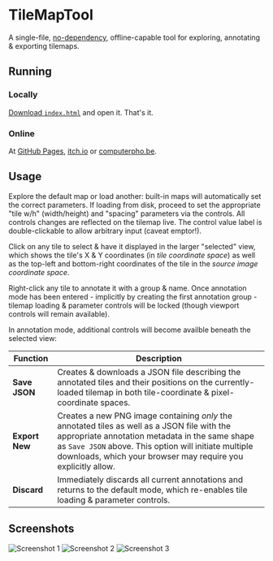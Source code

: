 # TileMapTool

A single-file, [no-dependency](http://vanilla-js.com/), offline-capable tool for exploring, annotating & exporting tilemaps.

## Running

### Locally

[Download `index.html`](https://raw.githubusercontent.com/rpj/tmt/main/index.html) and open it. That's it.

### Online

At [GitHub Pages](https://rpj.github.io/tmt/), [itch.io](https://rpjsf.itch.io/tmt/) or [computerpho.be](https://tmt.computerpho.be/).

## Usage

Explore the default map or load another: built-in maps will automatically set the correct parameters. If loading from disk, proceed to set the appropriate "tile w/h" (width/height) and "spacing" parameters via the controls. All controls changes are reflected on the tilemap live. The control value label is double-clickable to allow arbitrary input (caveat emptor!).

Click on any tile to select & have it displayed in the larger "selected" view, which shows the tile's X & Y coordinates (in _tile coordinate space_) as well as the top-left and bottom-right coordinates of the tile in the _source image coordinate space_.

Right-click any tile to annotate it with a group & name. Once annotation mode has been entered - implicitly by creating the first annotation group - tilemap loading & parameter controls will be locked (though viewport controls will remain available).

In annotation mode, additional controls will become availble beneath the selected view:

| Function | Description |
| -------- | ----------- |
| **Save JSON** | Creates & downloads a JSON file describing the annotated tiles and their positions on the currently-loaded tilemap in both tile-coordinate & pixel-coordinate spaces. |
| **Export New** | Creates a new PNG image containing _only_ the annotated tiles as well as a JSON file with the appropriate annotation metadata in the same shape as `Save JSON` above. This option will initiate multiple downloads, which your browser may require you explicitly allow. |
| **Discard** | Immediately discards all current annotations and returns to the default mode, which re-enables tile loading & parameter controls. |

## Screenshots

![Screenshot 1](https://tmt.computerpho.be/ss1.png)
![Screenshot 2](https://tmt.computerpho.be/ss2.png)
![Screenshot 3](https://tmt.computerpho.be/ss3.png)